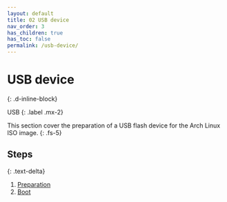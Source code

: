 ```yaml
---
layout: default
title: 02 USB device
nav_order: 3
has_children: true
has_toc: false
permalink: /usb-device/
---
```


# USB device
{: .d-inline-block}

USB
{: .label .mx-2}

This section cover the preparation of a USB flash device for the Arch Linux ISO image.
{: .fs-5}

## Steps
{: .text-delta}

1. [Preparation](/Andromeda/usb-device/preparation/)
1. [Boot](/Andromeda/usb-device/boot/)
